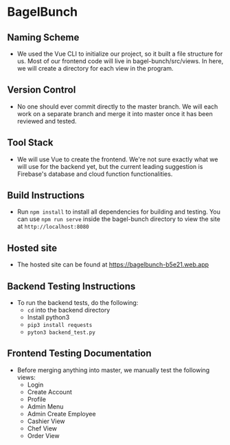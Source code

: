 # BagelBunch

## Naming Scheme
* We used the Vue CLI to initialize our project, so it built a file structure for us. Most of our frontend code will live in bagel-bunch/src/views. In here, we will create a directory for each view in the program.

## Version Control
* No one should ever commit directly to the master branch. We will each work on a separate branch and merge it into master once it has been reviewed and tested.

## Tool Stack
* We will use Vue to create the frontend. We're not sure exactly what we will use for the backend yet, but the current leading suggestion is Firebase's database and cloud function functionalities.

## Build Instructions
* Run `npm install` to install all dependencies for building and testing. You can use `npm run serve` inside the bagel-bunch directory to view the site at `http://localhost:8080`

## Hosted site
* The hosted site can be found at https://bagelbunch-b5e21.web.app

## Backend Testing Instructions
* To run the backend tests, do the following:
    * `cd` into the backend directory
    * Install python3
    * `pip3 install requests`
    * `pyton3 backend_test.py`

## Frontend Testing Documentation
* Before merging anything into master, we manually test the following views:
    * Login
    * Create Account
    * Profile
    * Admin Menu
    * Admin Create Employee
    * Cashier View
    * Chef View
    * Order View
